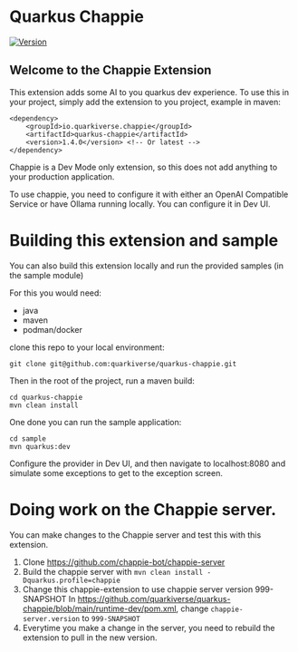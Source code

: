 # Quarkus Chappie

[![Version](https://img.shields.io/maven-central/v/io.quarkiverse.chappie/quarkus-chappie?logo=apache-maven&style=flat-square)](https://central.sonatype.com/artifact/io.quarkiverse.chappie/quarkus-chappie-parent)

## Welcome to the Chappie Extension

This extension adds some AI to you quarkus dev experience. To use this in your project, simply add the
extension to you project, example in maven:

```
<dependency>
    <groupId>io.quarkiverse.chappie</groupId>
    <artifactId>quarkus-chappie</artifactId>
    <version>1.4.0</version> <!-- Or latest -->
</dependency>
```

Chappie is a Dev Mode only extension, so this does not add anything to your production application.

To use chappie, you need to configure it with either an OpenAI Compatible Service or have Ollama running locally. You can configure it in Dev UI.

# Building this extension and sample

You can also build this extension locally and run the provided samples (in the sample module)

For this you would need:

- java
- maven
- podman/docker

clone this repo to your local environment:

```
git clone git@github.com:quarkiverse/quarkus-chappie.git
```

Then in the root of the project, run a maven build:

```
cd quarkus-chappie
mvn clean install
```

One done you can run the sample application:

```
cd sample
mvn quarkus:dev
```

Configure the provider in Dev UI, and then navigate to localhost:8080 and simulate some exceptions to get to the exception screen.

# Doing work on the Chappie server.

You can make changes to the Chappie server and test this with this extension.

1) Clone https://github.com/chappie-bot/chappie-server
2) Build the chappie server with `mvn clean install -Dquarkus.profile=chappie`
3) Change this chappie-extension to use chappie server version 999-SNAPSHOT 
   In https://github.com/quarkiverse/quarkus-chappie/blob/main/runtime-dev/pom.xml, change `chappie-server.version` to `999-SNAPSHOT` 
4) Everytime you make a change in the server, you need to rebuild the extension to pull in the new version.
